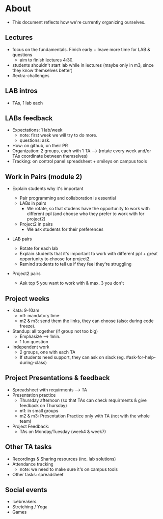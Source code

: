 
# About

- This document reflects how we're currently organizing ourselves.



##  Lectures
- focus on the fundamentals. Finish early + leave more time for LAB & questions
  - aim to finish lectures 4:30.
- students shouldn't start lab while in lectures (maybe only in m3, since they know themselves better)
- #extra-challenges


##  LAB intros
  - TAs, 1 lab each



## LABs feedback
- Expectations: 1 lab/week
  - note: first week we will try to do more. 
  - questions: ask.
- How: on github, on their PR
- Organization: 2 groups, each with 1 TA --> (rotate every week and/or TAs coordinate between themselves)
- Tracking: on control panel spreadsheet + smileys on campus tools



## Work in Pairs (module 2)
- Explain students why it's important
  - Pair programming and collaboration is essential
  - LABs in pairs
    - We rotate, so that studens have the opportunity to work with different ppl (and choose who they prefer to work with for project2)
  - Project2 in pairs
    - We ask students for their preferences

- LAB pairs 
  - Rotate for each lab
  - Explain students that it's important to work with different ppl + great opportunity to choose for project2.
  - Remind students to tell us if they feel they're struggling

- Project2 pairs
  - Ask top 5 you want to work with & max. 3 you don't


## Project weeks
- Kata: 9-10am
  - m1: mandatory time
  - m2 & m3: send them the links, they can choose (also: during code freeze).
- Standup: all together (if group not too big)
  - Emphasize --> 1min.
  - 1 fun question
- Independent work
  - 2 groups, one with each TA
  - If students need support, they can ask on slack (eg. #ask-for-help-during-class)
     


## Project Presentations & feedback
- Spreadsheet with requirments --> TA
- Presentation practice
  - Thursday afternoon (so that TAs can check requirments & give feedback on Thursday)
  - m1: in small groups
  - m2 & m3: Presentation Practice only with TA (not with the whole team)
- Project Feedback:
  - TAs on Monday/Tuesday (week4 & week7)



## Other TA tasks
- Recordings & Sharing resources (inc. lab solutions)
- Attendance tracking
  - note: we need to make sure it's on campus tools
- Other tasks: spreadsheet


## Social events
- Icebreakers
- Stretching / Yoga
- Games

